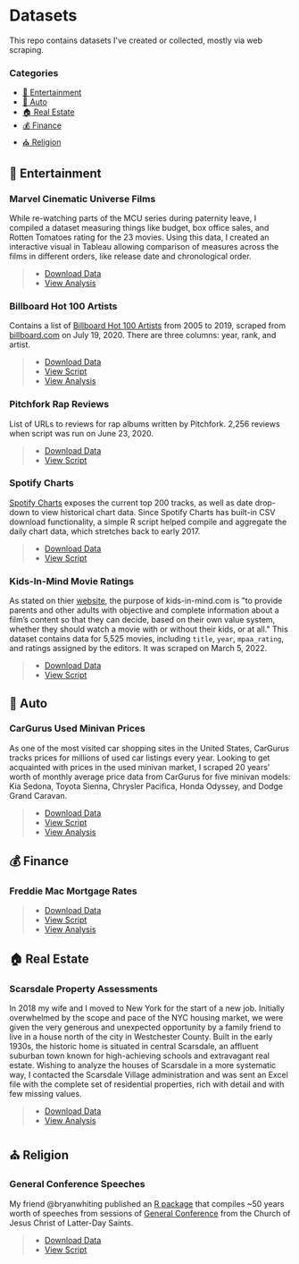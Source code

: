 # Datasets

This repo contains datasets I've created or collected, mostly via web scraping.

### Categories
- [:movie_camera: Entertainment](#Entertainment)
- [:car: Auto](#Auto)
- [:house: Real Estate](#Real-Estate)
- [💰 Finance](#Finance)
- [:church: Religion](#Religion)

## :movie_camera: Entertainment

### Marvel Cinematic Universe Films

While re-watching parts of the MCU series during paternity leave, I compiled a dataset measuring things like budget, box office sales, and Rotten Tomatoes rating for the 23 movies. Using this data, I created an interactive visual in Tableau allowing comparison of measures across the films in different orders, like release date and chronological order.

> - [Download Data](https://github.com/erikgregorywebb/data/blob/main/data/mcu-movies.csv)
> - [View Analysis](https://unboxed-analytics.com/data-technology/exploring-the-marvel-cinematic-universe-in-tableau/)

### Billboard Hot 100 Artists
Contains a list of [Billboard Hot 100 Artists](https://www.billboard.com/charts/year-end/2019/hot-100-artists) from 2005 to 2019, scraped from [billboard.com](billboard.com/) on July 19, 2020. There are three columns: year, rank, and artist. 

> - [Download Data](https://github.com/erikgregorywebb/data/blob/main/data/billboard-hot-100-artists-2005to2019.csv)
> - [View Script](https://github.com/erikgregorywebb/data/blob/main/scripts/billboard-scraper.R)
> - [View Analysis](https://unboxed-analytics.com/data-technology/the-rise-of-rap-a-genre-popularity-analysis/)

### Pitchfork Rap Reviews

List of URLs to reviews for rap albums written by Pitchfork. 2,256 reviews when script was run on June 23, 2020.

> - [Download Data](https://github.com/erikgregorywebb/data/blob/main/data/pitchfork-rap-reviews-2020-06-23.csv)
> - [View Script](https://github.com/erikgregorywebb/data/blob/main/scripts/pitchfork-reviews.R)

### Spotify Charts

[Spotify Charts](https://spotifycharts.com) exposes the current top 200 tracks, as well as date drop-down to view historical chart data. Since Spotify Charts has built-in CSV download functionality, a simple R script helped compile and aggregate the daily chart data, which stretches back to early 2017.

> - [Download Data](https://github.com/erikgregorywebb/data/blob/main/data/spotify-charts-daily-2020-10-07.csv)
> - [View Script](https://github.com/erikgregorywebb/data/blob/main/scripts/spotify-charts-scraper.R)

### Kids-In-Mind Movie Ratings

As stated on thier [website](https://kids-in-mind.com/about.htm), the purpose of kids-in-mind.com is "to provide parents and other adults with objective and complete information about a film’s content so that they can decide, based on their own value system, whether they should watch a movie with or without their kids, or at all." This dataset contains data for 5,525 movies, including `title`, `year`, `mpaa_rating`, and ratings assigned by the editors. It was scraped on March 5, 2022.

> - [Download Data](https://github.com/erikgregorywebb/data/blob/main/data/kids-in-mind-movies.csv)
> - [View Script](https://github.com/erikgregorywebb/data/blob/main/scripts/kids-in-mind-movies-scraper.R)

## :car: Auto

### CarGurus Used Minivan Prices

As one of the most visited car shopping sites in the United States, CarGurus tracks prices for millions of used car listings every year. Looking to get acquainted with prices in the used minivan market, I scraped 20 years’ worth of monthly average price data from CarGurus for five minivan models: Kia Sedona, Toyota Sienna, Chrysler Pacifica, Honda Odyssey, and Dodge Grand Caravan. 

> - [Download Data](https://github.com/erikgregorywebb/data/blob/main/data/cargurus-minivans.csv)
> - [View Script](https://github.com/erikgregorywebb/data/blob/main/scripts/cargurus-scraper.R)
> - [View Analysis](https://unboxed-analytics.com/data-technology/minivan-wars-visualizing-prices-in-the-used-car-market/)

## 💰 Finance

### Freddie Mac Mortgage Rates

> - [Download Data](https://github.com/erikgregorywebb/github-actions-demo/tree/main/data)
> - [View Script](https://github.com/erikgregorywebb/github-actions-demo/blob/main/freddiemac.py)
> - [View Analysis](https://unboxed-analytics.com/data-technology/github-actions-for-data-analysts/)

## :house: Real Estate

### Scarsdale Property Assessments
In 2018 my wife and I moved to New York for the start of a new job. Initially overwhelmed by the scope and pace of the NYC housing market, we were given the very generous and unexpected opportunity by a family friend to live in a house north of the city in Westchester County. Built in the early 1930s, the historic home is situated in central Scarsdale, an affluent suburban town known for high-achieving schools and extravagant real estate. Wishing to analyze the houses of Scarsdale in a more systematic way, I contacted the Scarsdale Village administration and was sent an Excel file with the complete set of residential properties, rich with detail and with few missing values.

> - [Download Data](https://github.com/erikgregorywebb/data/blob/main/data/scarsdale-property-assessment-2019.csv)
> - [View Analysis](https://unboxed-analytics.com/data-technology/mapping-scarsdale-real-estate-data-with-python/)

## :church: Religion

### General Conference Speeches

My friend @bryanwhiting published an [R package](https://github.com/bryanwhiting/generalconference) that compiles ~50 years worth of speeches from sessions of [General Conference](https://www.churchofjesuschrist.org/study/general-conference?lang=eng) from the Church of Jesus Christ of Latter-Day Saints.

> - [Download Data](https://drive.google.com/file/d/1BSisfqMb1HWyDxm6eYosWiv7s_KT2BYi/view?usp=sharing)
> - [View Script](https://github.com/erikgregorywebb/data/blob/main/scripts/general-conference.R)
